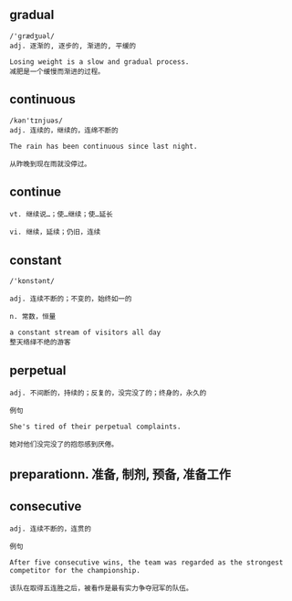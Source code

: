 ## gradual
```
/'ɡrædʒuəl/
adj. 逐渐的, 逐步的, 渐进的, 平缓的

Losing weight is a slow and gradual process.
减肥是一个缓慢而渐进的过程。
```

## continuous
```
/kən'tɪnjuəs/
adj. 连续的，继续的，连绵不断的

The rain has been continuous since last night.

从昨晚到现在雨就没停过。
```

##  continue
```
vt. 继续说…；使…继续；使…延长

vi. 继续，延续；仍旧，连续
```
## constant
```
/'kɒnstənt/

adj. 连续不断的；不变的，始终如一的

n. 常数，恒量

a constant stream of visitors all day
整天络绎不绝的游客
```
## perpetual
```
adj. 不间断的，持续的；反复的，没完没了的；终身的，永久的

例句

She's tired of their perpetual complaints.

她对他们没完没了的抱怨感到厌倦。
```
## preparationn. 准备, 制剂, 预备, 准备工作

## consecutive
```
adj. 连续不断的，连贯的

例句

After five consecutive wins, the team was regarded as the strongest competitor for the championship.

该队在取得五连胜之后，被看作是最有实力争夺冠军的队伍。
```
